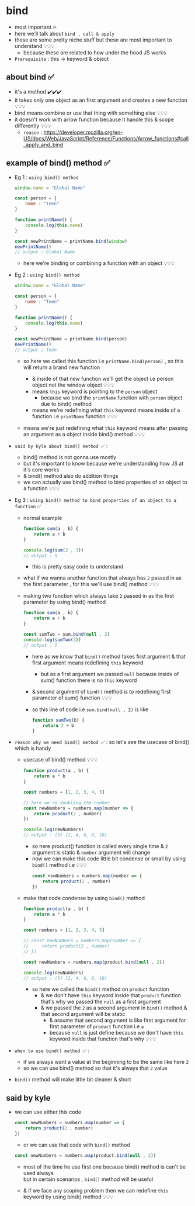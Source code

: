 # bind

- most important 🔥
- here we'll talk about `bind , call & apply`
- these are some pretty niche stuff but these are most important to understand  💡💡💡
    - because these are related to how under the hood JS works
- `Prerequisite` : this → keyword & object

## about bind ✅

- it's a method ✔️✔️✔️ 
- it takes only one object as an first argument and creates a new function 💡💡💡
- bind means combine or use that thing with something else 💡💡💡
- it doesn't work with arrow function because it handle this & scope differently 💡💡💡
    - `reason` : https://developer.mozilla.org/en-US/docs/Web/JavaScript/Reference/Functions/Arrow_functions#call_apply_and_bind

## example of bind() method ✅

- Eg 1 : `using bind() method`
    ```js
    window.name = "Global Name"

    const person = {
        name : "Teen"
    }

    function printName() {
        console.log(this.name)
    }

    const newPrintName = printName.bind(window)
    newPrintName()
    // output : Global Name
    ```
    - here we're binding or combining a function with an object 💡💡💡

- Eg 2 : `using bind() method` 
    ```js
    window.name = "Global Name"

    const person = {
        name : "Teen"
    }

    function printName() {
        console.log(this.name)
    }

    const newPrintName = printName.bind(person)
    newPrintName()
    // output : Teen
    ```
    - so here we called this function i.e `printName.bind(person)` , so this will return a brand new function
        - & inside of that new function we'll get the object i.e person object not the window object 💡💡💡
        - means `this` keyword is pointing to the `person` object 
            - because we bind the `printName` function with `person` object due to bind() method
        - means we're redefining what `this` keyword means inside of a function i.e `printName` function 💡💡💡

    - means we're just redefining what `this` keyword means after passing an argument as a object inside bind() method 💡💡💡

- `said by kyle about bind() method ✅` : 
    - bind() method is not gonna use mostly 
    - but it's important to know because we're understanding how JS at it's core works   
    - & bind() method also do addition things
    - we can actually use bind() method to bind properties of an object to a function 💡💡💡

- Eg 3 : `using bind() method to bind properties of an object to a function` ✅
    
    - normal example 
        ```js
        function sum(a , b) {
            return a + b
        }

        console.log(sum(2 , 3))
        // output : 5
        ```
        - this is pretty easy code to understand

    - what if we wanna another function that always has `2` passed in as the first parameter , for this we'll use bind() method 💡💡💡
    
    - making two function which always take `2` passed in as the first parameter by using bind() method
        ```js
        function sum(a , b) {
            return a + b
        }
        
        const sumTwo = sum.bind(null , 2)
        console.log(sumTwo(3))
        // output : 5
        ```
        - here as we know that `bind()` method takes first argument & that first argument means redefining `this` keyword
            - but as a first argument we passed `null` because inside of sum() function there is no `this` keyword
        - & second argument of `bind()` method is to redefining first parameter of sum() function 💡💡💡

        - so this line of code i.e `sum.bind(null , 2)` is like
            ```js
            function sumTwo(b) {
                return 2 + b
            }
            ```

- `reason why we need bind() method ✅` : so let's see the usecase of bind() which is handy
    
    - usecase of bind() method 💡💡💡
        ```js
        function product(a , b) {
            return a * b
        }

        const numbers = [1, 2, 3, 4, 5]

        // here we're doubling the number 
        const newNumbers = numbers.map(number => {
            return product(2 , number)
        })

        console.log(newNumbers)
        // output : (5) [2, 4, 6, 8, 10]
        ```
        - so here product() function is called every single time & `2` argument is static & `number` argument will change
        - now we can make this code little bit condense or small by using `bind()` method i.e 💡💡💡
            ```js
            const newNumbers = numbers.map(number => {
                return product(2 , number)
            })
            ```
    
    - make that code condense by using `bind()` method
        ```js
        function product(a , b) {
            return a * b
        }

        const numbers = [1, 2, 3, 4, 5]

        // const newNumbers = numbers.map(number => {
        //     return product(2 , number)
        // })

        const newNumbers = numbers.map(product.bind(null , 2))

        console.log(newNumbers)
        // output : (5) [2, 4, 6, 8, 10]
        ```
        - so here we called the `bind()` method on `product` function 
            - & we don't have `this` keyword inside that `product` function that's why we passed the `null` as a first argument
            - & we passed the `2` as a second argument in `bind()` method & that second argument will be static 
                - & assume that second argument is like first argument for first parameter of `product` function i.e `a`
                - because `null` is just define because we don't have `this` keyword inside that function that's why 💡💡💡

- `when to use bind() method ✅` : 
    - if we always want a value at the beginning to be the same like here `2`
    - so we can use bind() method so that it's always that `2` value    
    
- `bind()` method will make little bit cleaner & short

## said by kyle 

- we can use either this code 
    ```js
    const newNumbers = numbers.map(number => {
        return product(2 , number)
    })
    ```
    - or we can use that code with `bind()` method 
    ```js 
    const newNumbers = numbers.map(product.bind(null , 2))
    ```
    - most of the time he use first one because bind() method is can't be used always <br> 
        but in certain scenarios , `bind()` method will be useful

    - & if we face any scoping problem then we can redefine `this` keyword by using bind() method 💡💡💡
